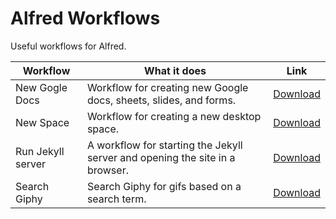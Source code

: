 # Alfred Workflows

Useful workflows for Alfred.

| Workflow | What it does | Link |
| ----- | ----- | ----- |
| New Gogle Docs | Workflow for creating new Google docs, sheets, slides, and forms. | [Download](https://github.com/mathewcropper/alfred/raw/master/new-google-docs/NewGoogleDocs.alfredworkflow) |
| New Space | Workflow for creating a new desktop space. | [Download](https://github.com/mathewcropper/alfred/raw/master/new-space/NewSpace.alfredworkflow) |
| Run Jekyll server | A workflow for starting the Jekyll server and opening the site in a browser. | [Download](https://github.com/mathewcropper/alfred/raw/master/run-jekyll-server/RunJekyllServer.alfredworkflow) |
| Search Giphy | Search Giphy for gifs based on a search term. | [Download](https://github.com/mathewcropper/alfred/raw/master/search-giphy/SearchGiphy.alfredworkflow) |
